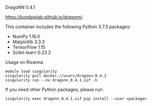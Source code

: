 DragoNN 0.4.1

https://kundajelab.github.io/dragonn/

This container includes the following Python 3.7.3 packages:
- NumPy 1.16.0
- Matplotlib 3.3.3
- TensorFlow 1.15
- Scikit-learn 0.23.2

Usage on Rivanna:
```
module load singularity
singularity pull docker://uvarc/dragonn:0.4.1
singularity run --nv dragonn_0.4.1.sif -h
```

If you need other Python packages, please run:
```
singularity exec dragonn_0.4.1.sif pip install --user <package>
```
